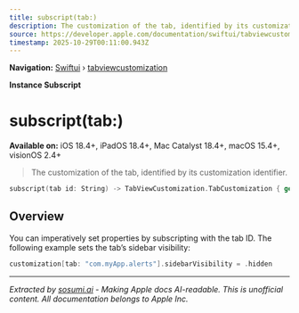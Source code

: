 ```yaml
---
title: subscript(tab:)
description: The customization of the tab, identified by its customization identifier.
source: https://developer.apple.com/documentation/swiftui/tabviewcustomization/subscript(tab:)
timestamp: 2025-10-29T00:11:00.943Z
---
```


**Navigation:** [Swiftui](/documentation/swiftui) › [tabviewcustomization](/documentation/swiftui/tabviewcustomization)

**Instance Subscript**

# subscript(tab:)

**Available on:** iOS 18.4+, iPadOS 18.4+, Mac Catalyst 18.4+, macOS 15.4+, visionOS 2.4+

> The customization of the tab, identified by its customization identifier.

```swift
subscript(tab id: String) -> TabViewCustomization.TabCustomization { get set }
```

## Overview

You can imperatively set properties by subscripting with the tab ID. The following example sets the tab’s sidebar visibility:

```swift
customization[tab: "com.myApp.alerts"].sidebarVisibility = .hidden
```

---

*Extracted by [sosumi.ai](https://sosumi.ai) - Making Apple docs AI-readable.*
*This is unofficial content. All documentation belongs to Apple Inc.*
